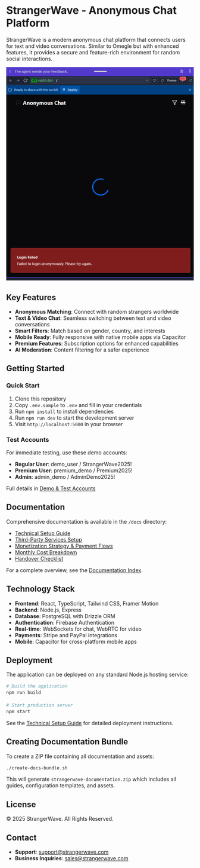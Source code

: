 # StrangerWave - Anonymous Chat Platform

StrangerWave is a modern anonymous chat platform that connects users for text and video conversations. Similar to Omegle but with enhanced features, it provides a secure and feature-rich environment for random social interactions.

![StrangerWave Platform](./attached_assets/image_1744729674145.png)

## Key Features

- **Anonymous Matching**: Connect with random strangers worldwide
- **Text & Video Chat**: Seamless switching between text and video conversations  
- **Smart Filters**: Match based on gender, country, and interests
- **Mobile Ready**: Fully responsive with native mobile apps via Capacitor
- **Premium Features**: Subscription options for enhanced capabilities
- **AI Moderation**: Content filtering for a safer experience

## Getting Started

### Quick Start

1. Clone this repository
2. Copy `.env.sample` to `.env` and fill in your credentials
3. Run `npm install` to install dependencies
4. Run `npm run dev` to start the development server
5. Visit `http://localhost:5000` in your browser

### Test Accounts

For immediate testing, use these demo accounts:

- **Regular User**: demo_user / StrangerWave2025!
- **Premium User**: premium_demo / Premium2025!
- **Admin**: admin_demo / AdminDemo2025!

Full details in [Demo & Test Accounts](./docs/demo-test-accounts.md)

## Documentation

Comprehensive documentation is available in the `/docs` directory:

- [Technical Setup Guide](./docs/technical-setup-guide.md)
- [Third-Party Services Setup](./docs/third-party-services-setup.md)
- [Monetization Strategy & Payment Flows](./docs/monetization-and-payment-flows.md)
- [Monthly Cost Breakdown](./docs/monthly-cost-breakdown.md)
- [Handover Checklist](./docs/handover-checklist.md)

For a complete overview, see the [Documentation Index](./docs/README.md).

## Technology Stack

- **Frontend**: React, TypeScript, Tailwind CSS, Framer Motion
- **Backend**: Node.js, Express
- **Database**: PostgreSQL with Drizzle ORM
- **Authentication**: Firebase Authentication
- **Real-time**: WebSockets for chat, WebRTC for video
- **Payments**: Stripe and PayPal integrations
- **Mobile**: Capacitor for cross-platform mobile apps

## Deployment

The application can be deployed on any standard Node.js hosting service:

```bash
# Build the application
npm run build

# Start production server
npm start
```

See the [Technical Setup Guide](./docs/technical-setup-guide.md) for detailed deployment instructions.

## Creating Documentation Bundle

To create a ZIP file containing all documentation and assets:

```bash
./create-docs-bundle.sh
```

This will generate `strangerwave-documentation.zip` which includes all guides, configuration templates, and assets.

## License

© 2025 StrangerWave. All Rights Reserved.

## Contact

- **Support**: support@strangerwave.com
- **Business Inquiries**: sales@strangerwave.com